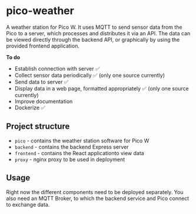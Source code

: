 # pico-weather

A weather station for Pico W. It uses MQTT to send sensor data from the Pico to a server, which processes and distributes it via an API. The data can be viewed directly through the backend API, or graphically by using the provided frontend application.

**To do**

- Establish connection with server ✅
- Collect sensor data periodically ✅ (only one source currently)
- Send data to server ✅
- Display data in a web page, formatted appropriately ✅ (only one source currently)
- Improve documentation
- Dockerize ✅

## Project structure

* `pico` - contains the weather station software for Pico W
* `backend` - contains the backend Express server
* `frontend` - contains the React applicationto view data
* `proxy` - nginx proxy to be used in deployment

## Usage

Right now the different components need to be deployed separately. You also need an MQTT Broker, to which the backend service and Pico connect to exchange data.